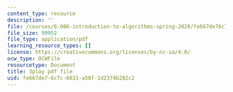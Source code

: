 ```yaml
---
content_type: resource
description: ''
file: /courses/6-006-introduction-to-algorithms-spring-2020/fe667de76c7c6631a58f1d2374b282c2_wEKFGdo4Sck.pdf
file_size: 99952
file_type: application/pdf
learning_resource_types: []
license: https://creativecommons.org/licenses/by-nc-sa/4.0/
ocw_type: OCWFile
resourcetype: Document
title: 3play pdf file
uid: fe667de7-6c7c-6631-a58f-1d2374b282c2
---
```

